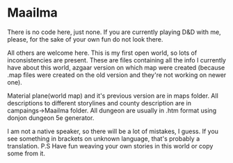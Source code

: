 # Maailma
There is no code here, just none. If you are currently playing D&amp;D with me, please, for the sake of your own fun do not look there.

All others are welcome here. This is my first open world, so lots of inconsistencies are present. These are files containing all the info I currently have about this world, azgaar version on which map were created (because .map files were created on the old version and they're not working on newer one).

Material plane(world map) and it's previous version are in maps folder. All descriptions to different storylines and county description are in campaings->Maailma folder.
All dungeon are usually in .htm format using donjon dungeon 5e generator.


I am not a native speaker, so there will be a lot of mistakes, I guess. If you see something in brackets on unknown language, that's probably a translation.
P.S Have fun weaving your own stories in this world or copy some from it.
